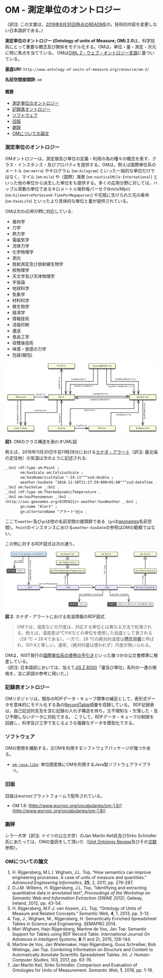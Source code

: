 # OM - 測定単位のオントロジー

〔訳注: この文書は，[2019年8月30日時点のREADME](https://github.com/HajoRijgersberg/OM/blob/5e061da5fb1c78ff75d2b800361e42ca954834a4/README.md)の，技術的内容を変更しない日本語訳である。〕


**測定単位のオントロジー (Ontology of units of Measure; OM) 2.0**は，科学技術にとって重要な概念及び関係をモデル化する。OMは，単位・量・測定・次元に特に焦点を当てている。
OMは[OWL 2 - ウェブ・オントロジー言語](https://www.w3.org/TR/owl2-overview/)に基づいている。

**基底URI:** `http://www.ontology-of-units-of-measure.org/resource/om-2/`

**名前空間接頭辞:** `om`


#### 概要

* [測定単位のオントロジー](#om)
* [記録表オントロジー](#recordtable)
* [ソフトウェア](#software)
* [旧版](#previous-versions)
* [謝辞](#acknowledgements)
* [OMについての論文](#papers)


### <a name="om"></a>測定単位のオントロジー

OMオントロジーは，測定値及び単位の定義・利用の為の種々の概念を表す，クラス・インスタンス・及びプロパティを提供する。OMは，例えば国際単位系のメートル (`om:metre`) やキログラム (`om:kilogram`) といった一般的な単位だけではなく，マイル (`om:mile`) や〔国際〕海里 (`om:nauticalMile-International`) といった他の単位から派生した単位をも提供する。多くの応用分野に対しては，ハッブル常数の単位であるキロメートル毎秒毎パーセク(km/s/Mpc) (`om:kilometrePerSecond-TimePerMegaparsec`) や花瓶に生けられた花の寿命 (`om:VaseLife`) といったより具体的な単位と量が提供されている。

OMは次の*応用分野*に対応している:

* 幾何学
* 力学
* 熱力学
* 電磁気学
* 流体力学
* 化学物理学
* 測光
* 放射測定及び放射線生物学
* 核物理学
* 天文学及び天体物理学
* 宇宙論
* 地球科学
* 気象学
* 材料科学
* 微生物学
* 経済学
* 情報技術
* 活版印刷
* 運送
* 食品工学
* 収穫後技術
* 味感・食感の力学
* 包装(梱包)

![OMのUML図](images/OM2.0-UML-diagram.png)

**図1.** OMのクラス構造を表わすUML図

例えば，2016年11月30日午前11時28分における[カナダ・アラート](https://ja.wikipedia.org/?curid=1642577)〔訳注: 最北端の定住地〕の気温は次のように記述される:

```turtle
_:bn1 rdf:type om:Point ;
	   om:hasScale om:CelsiusScale ;
	   om:hasNumericalValue "-24.11"^^xsd:double ;
	   weather:hasDate "2016-11-30T11:27:59:000+01:00"^^xsd:dateTime .
_:bn2 om:hasValue _:bn1 .
_:bn2 rdf:type om:ThermodynamicTemperature .
_:bn2 om:hasPhenomenon _:bn3 .
<http://sws.geonames.org/6295922/> weather:hasWeather _:bn3 ;
	   gn:name "Alert" ;
	   gn:alternateName "アラート"@ja .
```

ここで`weather`及び`gn`は他の名前空間の接頭辞である（`gn`は[geonames](http://www.geonames.org)名前空間）。`Point`のインスタンスにおける`weather:hasDate`の参照はOMの範疇ではない。

この例に対するRDF図式は次の通り。

![例: アラートの天気](images/OM-2.0-Example-Weather.png)

**図 2.** カナダ・アラートにおける気温情報のRDF図式

> OMでは，温度などの尺度は，対応する単位とは異なる方法で処理される。例えば，温度差は°CやKなどの単位を使用した目盛として表される（28 °C = 28 Kである）。一方で，28 °Cの絶対的温度は**摂氏目盛**と呼ばれ，301 Kと等しい。通常，〔絶対的量は使われず〕尺度が用いられる。
 
OMは，NIST発行の[国際単位系の使用の手引き](http://physics.nist.gov/cuu/pdf/sp811.pdf)といった幾つかの公文書標準に根差している。  
〔訳注: 日本語訳においては，加えて[JIS Z 8000](https://www.jisc.go.jp/app/jis/general/GnrJISNumberNameSearchList?show&jisStdNo=Z8000)「量及び単位」系列の一連の規格を，主に訳語の参考に用いた。〕

### <a name="recordtable"></a>記録表オントロジー

OMリポジトリは，既存のRDFデータ・キューブ標準の補足として，表形式データを意味的にモデル化する為の[RecordTable](https://github.com/HajoRijgersberg/OM/blob/master/record_table.ttl)語彙を収録している。
RDF記録表は，自己記述的言及を含む記録の入れ子構造を持ち，又不規則な・欠落した・及び予期しないデータに対処できる。
こうして，RDFデータ・キューブの制限を回避し，科学及び工学で生じるような複雑なデータを模型化できる。

### <a name="software"></a>ソフトウェア

OMの使用を補助する，又OMを利用するソフトウェアパッケージが幾つかある。

* [`om-java-libs`](https://github.com/dieudonne-willems/om-java-libs): 単位間変換にOMを利用するJava製ソフトウェアライブラリ。


### <a name="previous-versions"></a>旧版

旧版はwurvocプラットフォームで配布されている。

* OM 1.8: [http://www.wurvoc.org/vocabularies/om-1.8/](http://www.wurvoc.org/vocabularies/om-1.8/)


### <a name="acknowledgements"></a>謝辞

シラー大学〔訳注: ドイツの公立大学〕のJan Martin Keil氏及びSirko Schindler氏にあたっては，OMの査読をして頂いた（[Unit Ontology Review](https://github.com/fusion-jena/unit-ontology-review)及びその[文献](http://www.semantic-web-journal.net/system/files/swj1825.pdf)参照）。


### <a name="papers"></a>OMについての論文

1. H. Rijgersberg, M.L.I. Wigham, J.L. Top, “How semantics can improve engineering processes. A case of units of measure and quantities.” *Advanced Engineering Informatics*, **25**, 2, 2011, pp. 276-287.
2. D.J.M. Willems, H. Rijgersberg, J.L. Top, “Identifying and extracting quantitative data in annotated text”, *Proceedings of the Workshop on Semantic Web and Information Extraction (SWAIE 2012)*, Galway, Ireland, 2012, pp. 43-54.
3. H. Rijgersberg, M.F.J. van Assem, J.L. Top, “Ontology of Units of Measure and Related Concepts.” *Semantic Web*, **4**, 1, 2013, pp. 3-13.
4. Top, J., Wigham, M., Rijgersberg, H. Semantically Enriched Spreadsheet Tables in Science and Engineering. *SEMAPRO 2014*.
5. Mari Wigham, Hajo Rijgersberg, Martine de Vos, Jan Top. Semantic Support for Tables using RDF Record Table. *International Journal On Advances in Intelligent Systems*, **8** (1 and 2), 2015, 128-144.
6. Martine de Vos, Jan Wielemaker, Hajo Rijgersberg, Guus Schreiber, Bob Wielinga, Jan Top. Combining Information on Structure and Content to Automatically Annotate Scientific Spreadsheet Tables. *Int. J. Human-Computer Studies*, 103, 2017, pp. 63-76.
7. Jan Martin Keil, Sirko Schindler. Comparison and Evaluation of Ontologies for Units of Measurement. *Semantic Web*, **1**, 2018, pp. 1-19.
